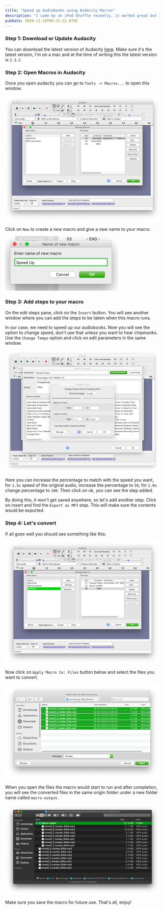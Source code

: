 ```yaml
---
title: "Speed up Audiobooks using Audacity Macros"
description: "I came by an iPod Shuffle recently, it worked great but I used to listen to my audiobooks at 2x speed which the shuffle does not have. But audacity is there to help."
pubDate: 2019-11-18T09:21:22.079Z
---
```


### Step 1: Download or Update Audacity

You can download the latest version of Audacity [here](https://www.audacityteam.org/download/). Make sure it's the latest version, I'm on a mac and at the time of writing this the latest version is `2.3.2`

### Step 2: Open Macros in Audacity

Once you open audacity you can go to `Tools -> Macros...` to open this window.

!["Audacity Macro Window"](../../images/audacity-macro-speed-up-bulk-audiobooks/1.png)

Click on `New` to create a new macro and give a new name to your macro.

!["New Macro"](../../images/audacity-macro-speed-up-bulk-audiobooks/2.png)

### Step 3: Add steps to your macro

On the edit steps pane, click on the `Insert` button. You will see another window where you can add the steps to be taken when this macro runs.

In our case, we need to speed up our audiobooks. Now you will see the option to change speed, don't use that unless you want to hear chipmunks. Use the `Change Tempo` option and click on edit parameters in the same window.

!["Change Tempo"](../../images/audacity-macro-speed-up-bulk-audiobooks/3.png)

Here you can increase the percentage to match with the speed you want, for `1.5x` speed of the original audio, increase the percentage to `50`, for `2.0x` change percentage to `100`. Then click on ok, you can see the step added.

By doing this, it won't get saved anywhere, so let's add another step. Click on insert and find the `Export as MP3` step. This will make sure the contents would be exported.

### Step 4: Let's convert

If all goes well you should see something like this:

!["Macro Steps"](../../images/audacity-macro-speed-up-bulk-audiobooks/4.png)

Now click on `Apply Macro to: Files` button below and select the files you want to convert.

!["Selecting audiobooks"](../../images/audacity-macro-speed-up-bulk-audiobooks/5.png)

When you open the files the macro would start to run and after completion, you will see the converted files in the same origin folder under a new folder name called `macro-output`.

!["Converted audiobooks"](../../images/audacity-macro-speed-up-bulk-audiobooks/6.png)

Make sure you save the macro for future use. That's all, enjoy!
